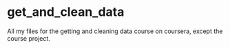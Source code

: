 # get_and_clean_data
All my files for the getting and cleaning data course on coursera, except the course project.
